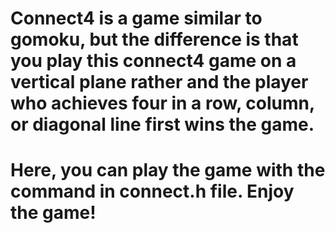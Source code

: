 # Connect4 is a game similar to gomoku, but the difference is that you play this connect4 game on a vertical plane rather and the player who achieves four in a row, column, or diagonal line first wins the game.

# Here, you can play the game with the command in connect.h file. Enjoy the game!
